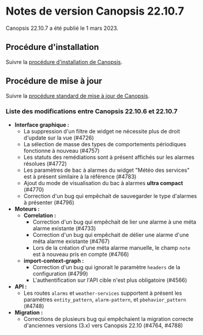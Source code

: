 # Notes de version Canopsis 22.10.7

Canopsis 22.10.7 a été publié le 1 mars 2023.

## Procédure d'installation

Suivre la [procédure d'installation de Canopsis](../guide-administration/installation/index.md).

## Procédure de mise à jour

Suivre la [procédure standard de mise à jour de Canopsis](../guide-administration/mise-a-jour/index.md).

### Liste des modifications entre Canopsis 22.10.6 et 22.10.7

*  **Interface graphique :**
    * La suppression d'un filtre de widget ne nécessite plus de droit d'update sur la vue (#4726)
    * La sélection de masse des types de comportements périodiques fonctionne à nouveau (#4757)
    * Les statuts des remédiations sont à présent affichés sur les alarmes résolues (#4772)
    * Les paramètres de bac à alarmes du widget "Météo des services" est à présent similaire à la référence (#4783)
    * Ajout du mode de visualisation du bac à alarmes **ultra compact** (#4770)
    * Correction d'un bug qui empêchait de sauvegarder le type d'alarmes à présenter (#4796)
*  **Moteurs :**
    *  **Correlation :**
        * Correction d'un bug qui empêchait de lier une alarme à une méta alarme existante (#4733)
        * Correction d'un bug qui empêchait de délier une alarme d'une méta alarme existante (#4767)
        * Lors de la création d'une méta alarme manuelle, le champ `note` est à nouveau pris en compte (#4766)
    *  **import-context-graph :**
        * Correction d'un bug qui ignorait le paramètre `headers` de la configuration (#4799)
        * L'authentification sur l'API cible n'est plus obligatoire (#4566)
*  **API :**
    * Les routes `alarms` et `weather-services` supportent à présent les paramètres `entity_pattern`, `alarm-pattern`, et `pbehavior_pattern` (#4748)
*  **Migration :**
    * Corrections de plusieurs bug qui empêchaient la migration correcte d'anciennes versions (3.x) vers Canopsis 22.10 (#4764, #4788)

